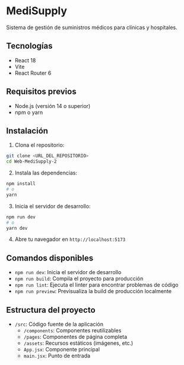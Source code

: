 # MediSupply

Sistema de gestión de suministros médicos para clínicas y hospitales.

## Tecnologías

- React 18
- Vite
- React Router 6

## Requisitos previos

- Node.js (versión 14 o superior)
- npm o yarn

## Instalación

1. Clona el repositorio:
```bash
git clone <URL_DEL_REPOSITORIO>
cd Web-MediSupply-2
```

2. Instala las dependencias:
```bash
npm install
# o
yarn
```

3. Inicia el servidor de desarrollo:
```bash
npm run dev
# o
yarn dev
```

4. Abre tu navegador en `http://localhost:5173`

## Comandos disponibles

- `npm run dev`: Inicia el servidor de desarrollo
- `npm run build`: Compila el proyecto para producción
- `npm run lint`: Ejecuta el linter para encontrar problemas de código
- `npm run preview`: Previsualiza la build de producción localmente

## Estructura del proyecto

- `/src`: Código fuente de la aplicación
  - `/components`: Componentes reutilizables
  - `/pages`: Componentes de página completa
  - `/assets`: Recursos estáticos (imágenes, etc.)
  - `App.jsx`: Componente principal
  - `main.jsx`: Punto de entrada

